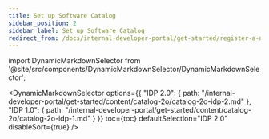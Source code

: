 ```yaml
---
title: Set up Software Catalog
sidebar_position: 2
sidebar_label: Set up Software Catalog
redirect_from: /docs/internal-developer-portal/get-started/register-a-new-software-component
---
```


import DynamicMarkdownSelector from '@site/src/components/DynamicMarkdownSelector/DynamicMarkdownSelector';

<DynamicMarkdownSelector
  options={{
    "IDP 2.0": {
      path: "/internal-developer-portal/get-started/content/catalog-2o/catalog-2o-idp-2.md"
    },
    "IDP 1.0": {
      path: "/internal-developer-portal/get-started/content/catalog-2o/catalog-2o-idp-1.md"
    }
  }}
  toc={toc}
  defaultSelection="IDP 2.0"
  disableSort={true}
/>
